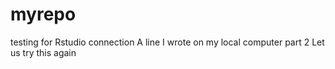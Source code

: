 # myrepo
testing for Rstudio connection
A line I wrote on my local computer part 2
Let us try this again

